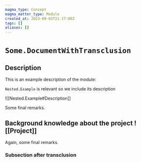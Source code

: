 ```yaml
---
magma_type: Concept
magma_matter_type: Module
created_at: 2023-09-03T21:17:00Z
tags: []
aliases: []
---
```

# `Some.DocumentWithTransclusion`

## Description

This is an example description of the module: 

`Nested.Example` is relevant so we include its description

![[Nested.Example#Description]]

Some final remarks.

## Background knowledge about the project ![[Project]] 

Again, some final remarks.

### Subsection after transclusion
